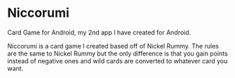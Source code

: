 # Niccorumi
Card Game for Android, my 2nd app I have created for Android.

Niccorumi is a card game I created based off of Nickel Rummy. The rules are the same to Nickel Rummy but the only difference is that you gain points instead of negative ones and wild cards are converted to whatever card you want.
